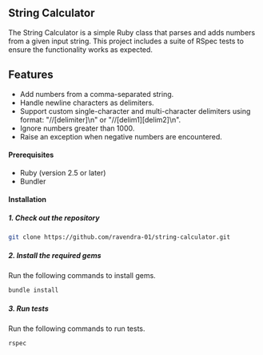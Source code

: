 ## String Calculator

The String Calculator is a simple Ruby class that parses and adds numbers from a given input string. This project includes a suite of RSpec tests to ensure the functionality works as expected.

## Features

- Add numbers from a comma-separated string.
- Handle newline characters as delimiters.
- Support custom single-character and multi-character delimiters using format: "//[delimiter]\n" or "//[delim1][delim2]\n".
- Ignore numbers greater than 1000.
- Raise an exception when negative numbers are encountered.



#### Prerequisites

- Ruby (version 2.5 or later)
- Bundler

#### Installation

##### 1. Check out the repository

```bash
git clone https://github.com/ravendra-01/string-calculator.git
```

##### 2. Install the required gems

Run the following commands to install gems.

```ruby
bundle install
```

##### 3. Run tests

Run the following commands to run tests.

```ruby
rspec
```
